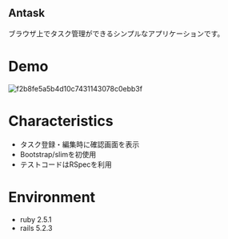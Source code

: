 ## Antask
ブラウザ上でタスク管理ができるシンプルなアプリケーションです。

# Demo
![f2b8fe5a5b4d10c7431143078c0ebb3f](https://user-images.githubusercontent.com/52348865/70857502-07a0e700-1f33-11ea-96a1-39138df5b5a8.png)

# Characteristics
* タスク登録・編集時に確認画面を表示
* Bootstrap/slimを初使用
* テストコードはRSpecを利用

# Environment
* ruby 2.5.1
* rails 5.2.3